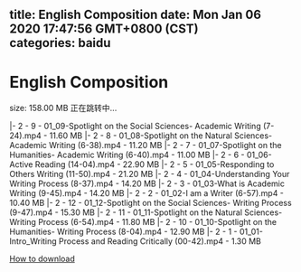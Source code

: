 
title: English Composition
date: Mon Jan 06 2020 17:47:56 GMT+0800 (CST)    
categories: baidu
---

# English Composition
size: 158.00 MB
 正在跳转中...
 
|- 2 - 9 - 01_09-Spotlight on the Social Sciences- Academic Writing (7-24).mp4 - 11.60 MB
|- 2 - 8 - 01_08-Spotlight on the Natural Sciences- Academic Writing (6-38).mp4 - 11.20 MB
|- 2 - 7 - 01_07-Spotlight on the Humanities- Academic Writing (6-40).mp4 - 11.00 MB
|- 2 - 6 - 01_06-Active Reading (14-04).mp4 - 22.90 MB
|- 2 - 5 - 01_05-Responding to Others Writing (11-50).mp4 - 21.20 MB
|- 2 - 4 - 01_04-Understanding Your Writing Process (8-37).mp4 - 14.20 MB
|- 2 - 3 - 01_03-What is Academic Writing (9-45).mp4 - 14.20 MB
|- 2 - 2 - 01_02-I am a Writer (6-57).mp4 - 10.40 MB
|- 2 - 12 - 01_12-Spotlight on the Social Sciences- Writing Process (9-47).mp4 - 15.30 MB
|- 2 - 11 - 01_11-Spotlight on the Natural Sciences- Writing Process (6-54).mp4 - 11.80 MB
|- 2 - 10 - 01_10-Spotlight on the Humanities- Writing Process (8-04).mp4 - 12.90 MB
|- 2 - 1 - 01_01-Intro_Writing Process and Reading Critically (00-42).mp4 - 1.30 MB

[How to download](https://bpcam.bemobtrk.com/go/2ceec3aa-1ca2-46d6-b9ff-aaa5c184517c?jno=1447)